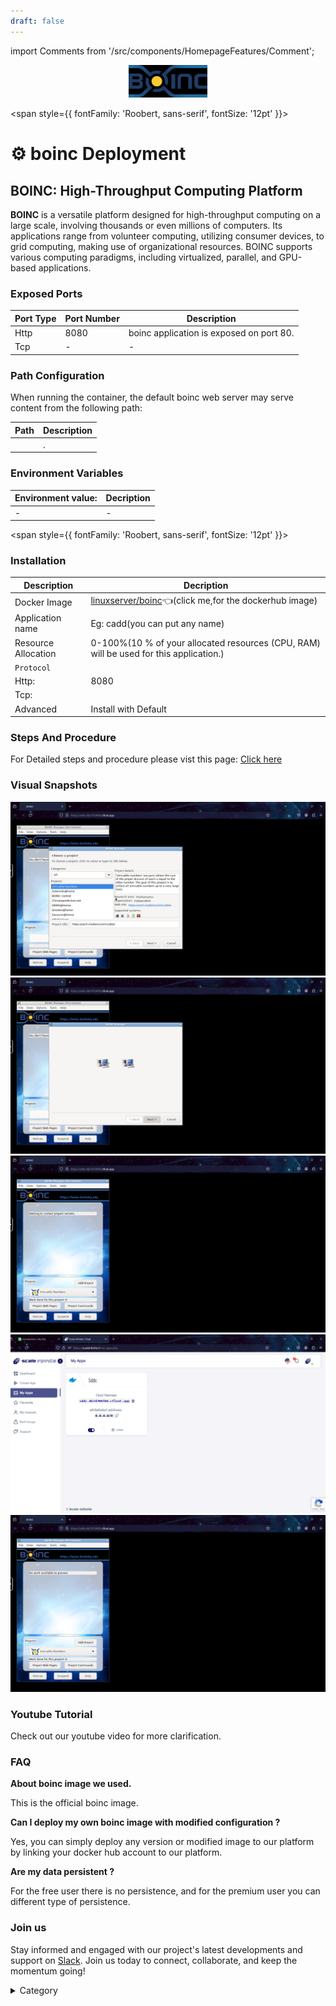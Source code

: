 ```yaml
---
draft: false
---
```

import Comments from '/src/components/HomepageFeatures/Comment';

<p align="center">
  <img src="/img/11.jpg" alt="Alt Text" width="25%"/>
</p> 


<span style={{ fontFamily: 'Roobert, sans-serif', fontSize: '12pt' }}>

# ⚙️ boinc Deployment

## BOINC: High-Throughput Computing Platform

**BOINC** is a versatile platform designed for high-throughput computing on a large scale, involving thousands or even millions of computers. Its applications range from volunteer computing, utilizing consumer devices, to grid computing, making use of organizational resources. BOINC supports various computing paradigms, including virtualized, parallel, and GPU-based applications.


### Exposed Ports

| Port Type | Port Number | Description                               |
| --------- | ----------- | ----------------------------------------- |
| Http      | 8080         | boinc application is exposed on port 80.  |
| Tcp       | -           | -             |

### Path Configuration

When running the container, the default boinc web server may serve content from the following path:

| Path                            | Description                                     |
| ------------------------------- | ----------------------------------------------- |
|    | . |


### Environment Variables


|   **Environment value:**          | Decription                                                                                                               | 
| --------------------- | ------                                                                                                                   | 
|-       |  -                              |

</span>


<span style={{ fontFamily: 'Roobert, sans-serif', fontSize: '12pt' }}>

### Installation

|  Description          | Decription                                                                                                               | 
| --------------------- | ------                                                                                                                   | 
| Docker Image          |   [linuxserver/boinc](https://hub.docker.com/r/linuxserver/boinc)👈(click me,for the dockerhub image)                       |
| Application name      |  Eg: cadd(you can put any name)                                                                                        | 
| Resource Allocation   |  0-100%(10 % of your allocated resources (CPU, RAM) will be used for this application.)                                  | 
| `Protocol`            |                                                                                                                          | 
|  Http:                | 8080                                                                                                                    |
|  Tcp:                 |                                                                                                                          | 
|    Advanced           |    Install with Default                                                                                                  |


### Steps And Procedure

For Detailed steps and procedure please vist this page: [Click here](https://techscaleinfinite.github.io/introduction/cloud-float/Steps%20and%20procedure)



### Visual Snapshots
![Alt Text](/img/c3.png)
![Alt Text](/img/c33.png)
![Alt Text](/img/c332.png)
![Alt Text](/img/c343.png)
![Alt Text](/img/c3323.png)

### Youtube Tutorial&#x20;

Check out our youtube video for more clarification.



### FAQ

**About boinc image we used.**

This is the official boinc image.

**Can I deploy my own boinc image with modified configuration ?**

Yes, you can simply deploy any version or modified image to our platform by linking your docker hub account to our platform.

**Are my data persistent ?**

For the free user there is no persistence, and for the premium user you can different type of persistence.

### Join us

Stay informed and engaged with our project's latest developments and support on [Slack](https://app.slack.com/client/T04QS32JX6E/C04QKEWE146). Join us today to connect, collaborate, and keep the momentum going!

<details>

<summary>Category</summary>

Kubernetes, cloud computing, DevOps, cloud services, hosting platform, container orchestration, cloud infrastructure, cloud deployment, cloud management, cloud technology, cloud solutions, boinc

</details>

</span>



<Comments />